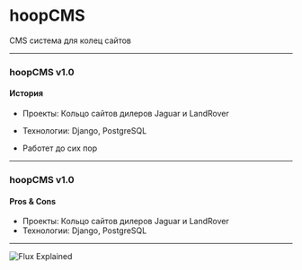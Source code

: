 # hoopCMS

CMS система для колец сайтов

---

### hoopCMS v1.0
#### История

- Проекты: Кольцо сайтов дилеров Jaguar и LandRover
- Технологии: Django, PostgreSQL

- Работет до сих пор 

---

### hoopCMS v1.0
#### Pros & Cons

- Проекты: Кольцо сайтов дилеров Jaguar и LandRover
- Технологии: Django, PostgreSQL

---

![Flux Explained](https://facebook.github.io/flux/img/flux-simple-f8-diagram-explained-1300w.png)

